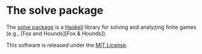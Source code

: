 The solve package
=================

The [solve package][] is a [Haskell][] library for solving and
analyzing finite games (e.g., [Fox and Hounds][Fox & Hounds]).

This software is released under the [MIT License][].

[Fox and Hounds]: https://en.wikipedia.org/wiki/Fox_games#Fox_and_Hounds "Fox & Hounds"
[Haskell]: https://www.haskell.org/ "Haskell"
[solve package]: https://hackage.haskell.org/package/solve "solve package"
[MIT License]: https://github.com/gilith/solve/blob/master/LICENSE "MIT License"

